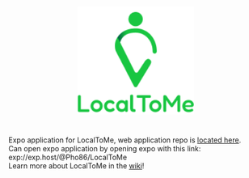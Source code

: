 <div align="center">
<img width="230" alt="local to me logo" src="/assets/block_logo.png"/>
</div>

#
Expo application for LocalToMe, web application repo is [located here](https://github.com/phoenixlai833/LocalToMe).
<br/>
Can open expo application by opening expo with this link: exp://exp.host/@Pho86/LocalToMe
<br/>
Learn more about LocalToMe in the [wiki](https://github.com/phoenixlai833/LocalToMe/wiki)!